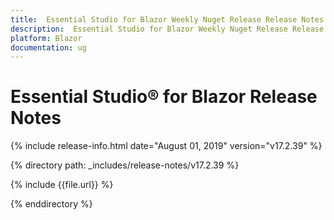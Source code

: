 ```yaml
---
title:  Essential Studio for Blazor Weekly Nuget Release Release Notes  
description:  Essential Studio for Blazor Weekly Nuget Release Release Notes  
platform: Blazor
documentation: ug
---
```


# Essential Studio&reg; for Blazor  Release Notes  

{% include release-info.html date="August 01, 2019"  version="v17.2.39" %} 

{% directory path: _includes/release-notes/v17.2.39 %}

{% include {{file.url}} %}

{% enddirectory %}

